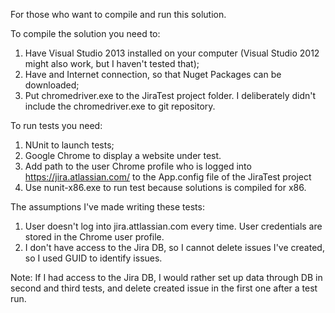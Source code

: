 For those who want to compile and run this solution.

To compile the solution you need to:
1. Have Visual Studio 2013 installed on your computer (Visual Studio 2012 might also work, but I haven't tested that);
2. Have and Internet connection, so that Nuget Packages can be downloaded;
3. Put chromedriver.exe to the JiraTest project folder. I deliberately didn't include the chromedriver.exe to git repository.

To run tests you need:
1. NUnit to launch tests;
2. Google Chrome to display a website under test.
3. Add path to the user Chrome profile who is logged into https://jira.atlassian.com/
   to the App.config file of the JiraTest project
4. Use nunit-x86.exe to run test because solutions is compiled for x86.


The assumptions I've made writing these tests:
1. User doesn't log into jira.attlassian.com every time. User credentials are stored in the Chrome user profile.
2. I don't have access to the Jira DB, so I cannot delete issues I've created, so I used GUID to identify issues.

Note: If I had access to the Jira DB, I would rather set up data through DB in second and third tests, and delete
created issue in the first one after a test run.
